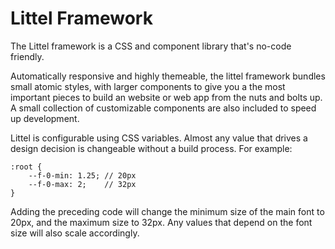 # Littel Framework

The Littel framework is a CSS and component library that's no-code friendly.

Automatically responsive and highly themeable, the littel framework bundles small atomic styles, with larger components to give you a the most important pieces to build an website or web app from the nuts and bolts up. A small collection of customizable components are also included to speed up development.

Littel is configurable using CSS variables. Almost any value that drives a design decision is changeable without a build process. For example:

```
:root {
    --f-0-min: 1.25; // 20px
    --f-0-max: 2;    // 32px
}
```

Adding the preceding code will change the minimum size of the main font to 20px, and the maximum size to 32px. Any values that depend on the font size will also scale accordingly.
